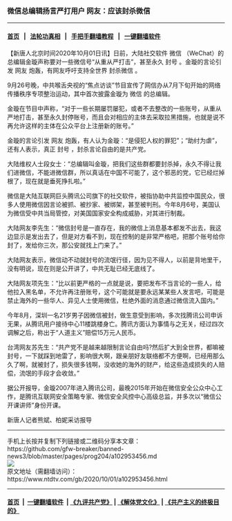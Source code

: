 ### 微信总编辑扬言严打用户 网友：应该封杀微信
------------------------

#### [首页](https://github.com/gfw-breaker/banned-news3/blob/master/README.md) &nbsp;&nbsp;|&nbsp;&nbsp; [法轮功真相](https://github.com/begood0513/basic/blob/master/README.md)  &nbsp;&nbsp;|&nbsp;&nbsp; [手把手翻墙教程](https://github.com/gfw-breaker/guides/wiki)  &nbsp;&nbsp;|&nbsp;&nbsp; [一键翻墙软件](https://github.com/gfw-breaker/nogfw/blob/master/README.md)  



<div><div class="post_content" itemprop="articleBody">
 <p>
  【新唐人北京时间2020年10月01日讯】日前，大陆社交软件
  <ok href="https://www.ntdtv.com/gb/微信.htm">
   微信
  </ok>
  （WeChat）的总编辑金璇声称要对一些微信号“从重从严打击”，甚至永久
  <ok href="https://www.ntdtv.com/gb/封号.htm">
   封号
  </ok>
  。金璇的言论引发
  <ok href="https://www.ntdtv.com/gb/网友.htm">
   网友
  </ok>
  炮轰，有网友呼吁支持全世界
  <ok href="https://www.ntdtv.com/gb/封杀微信.htm">
   封杀微信
  </ok>
  。
 </p>
 <p>
  9月26号晚，中共喉舌央视的“焦点访谈”节目宣传了网信办从7月下旬开始的网络传播秩序专项整治运动，其中首次披露金璇为
  <ok href="https://www.ntdtv.com/gb/微信.htm">
   微信
  </ok>
  的总编辑。
 </p>
 <p>
  金璇在节目中声称，“对于一些长期屡罚屡犯，或者不去整改的一些账号，从重从严地打击，甚至永久封停账号，而且会对相应的主体去采取拉黑措施，也就是说不再允许这样的主体在公众平台上注册新的账号。”
 </p>
 <p>
  金璇的言论引发
  <ok href="https://www.ntdtv.com/gb/网友.htm">
   网友
  </ok>
  炮轰，有人认为金璇：“是侵犯人权的罪犯”；“助纣为虐”，还有人表示，真正
  <ok href="https://www.ntdtv.com/gb/封号.htm">
   封号
  </ok>
  ，封杀言论自由的是共产党。
 </p>
 <p>
  大陆维权人士段女士：“总编辑叫金璇，把我们这些群都要封杀掉，永久不得让我们进微信，不能进微信群，所以真话在中国不可能了，这个邪恶的党，它已经烂掉根了，现在就是垂死挣扎啦。”
 </p>
 <p>
  微信是大陆互联网巨头腾讯公司旗下的社交软件，被指协助中共监控中国民众，很多人使用微信因言论被抓、被抄家、被绑架，甚至被判刑。今年8月6号，美国认为微信受中共当局管控，对美国国家安全构成威胁，对其进行制裁。
 </p>
 <p>
  大陆网友李先生：“微信封号是一直存在，我的微信上消息基本都发不出去，我这边显示是发出去了，但是对方看不到，现在控制的是非常严格吧，把那个账号给你封了，发给你三次，那公安就找上门来了。”
 </p>
 <p>
  大陆网友表示，微信动不动就封号的流氓行径，因为见不得人，以前是背地里干，没有明说，现在则是公开讲了，中共无耻已经无底线了。
 </p>
 <p>
  大陆网友项先生：“比以前更严格的一点就是说，要把发布不当言论的一些人，给他拉入黑名单，不允许再注册账号，这个可能就是要永远某某些人发言吧，可能是禁止海外的一些华人、异见人士使用微信，杜绝外面的消息通过微信流入国内。”
 </p>
 <p>
  今年8月，深圳一名21岁男子因微信被封，做生意受到影响，多次找腾讯公司申诉无果，从腾讯用户接待中心11楼跳楼身亡。腾讯方面认为事情与之无关，经过四次调解之后，称出于“人道主义”赔偿15万元人民币。
 </p>
 <p>
  台湾网友苏先生：“共产党不是越来越限制言论自由吗?然后扩大到全世界，都嘛被封号，一下就踩到地雷了，影响很大啊，跟亲朋好友联络都不方便啊，已经用那么久了啊，就被封了，损失很多钱啊，没收她的海外的财产，给这些造成损失的人赔偿，流氓的手段才会收敛。”
 </p>
 <p>
  据公开报导，金璇2007年进入腾讯公司，最晚2015年开始在微信安全公众中心工作，是腾讯互联网安全策略专家、微信安全风控中心高级总监，并多次以“微信公开课讲师”身份开课。
 </p>
 <p>
  新唐人记者熊斌、柏妮采访报导
 </p>
 <div class="single_ad">
 </div>
</div>
</div>
<hr/>
手机上长按并复制下列链接或二维码分享本文章：<br/>
https://github.com/gfw-breaker/banned-news3/blob/master/pages/prog204/a102953456.md <br/>
<a href='https://github.com/gfw-breaker/banned-news3/blob/master/pages/prog204/a102953456.md'><img src='https://github.com/gfw-breaker/banned-news3/blob/master/pages/prog204/a102953456.md.png'/></a> <br/>
原文地址（需翻墙访问）：https://www.ntdtv.com/gb/2020/10/01/a102953456.html


------------------------
#### [首页](https://github.com/gfw-breaker/banned-news3/blob/master/README.md) &nbsp;|&nbsp; [一键翻墙软件](https://github.com/gfw-breaker/nogfw/blob/master/README.md) &nbsp;| [《九评共产党》](https://github.com/gfw-breaker/9ping.md/blob/master/README.md#九评之一评共产党是什么) | [《解体党文化》](https://github.com/gfw-breaker/jtdwh.md/blob/master/README.md) | [《共产主义的终极目的》](https://github.com/gfw-breaker/gczydzjmd.md/blob/master/README.md)


<img src='http://gfw-breaker.win/banned-news3/pages/prog204/a102953456.md' width='0px' height='0px'/>